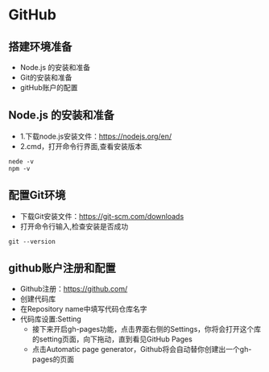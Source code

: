 # GitHub

## 搭建环境准备

* Node.js 的安装和准备 
* Git的安装和准备 
* gitHub账户的配置

## Node.js 的安装和准备 

* 1.下载node.js安装文件：https://nodejs.org/en/
* 2.cmd，打开命令行界面,查看安装版本

```
nede -v
npm -v
```

## 配置Git环境

* 下载Git安装文件：https://git-scm.com/downloads
* 打开命令行输入,检查安装是否成功

```
git --version
```

## github账户注册和配置

* Github注册：https://github.com/
* 创建代码库
* 在Repository name中填写代码仓库名字
* 代码库设置:Setting
   * 接下来开启gh-pages功能，点击界面右侧的Settings，你将会打开这个库的setting页面，向下拖动，直到看见GitHub Pages
   * 点击Automatic page generator，Github将会自动替你创建出一个gh-pages的页面
